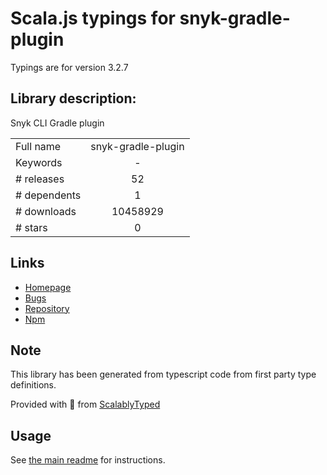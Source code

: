 
# Scala.js typings for snyk-gradle-plugin

Typings are for version 3.2.7

## Library description:
Snyk CLI Gradle plugin

|                    |                 |
| ------------------ | :-------------: |
| Full name          | snyk-gradle-plugin |
| Keywords           | - |
| # releases         | 52 |
| # dependents       | 1 |
| # downloads        | 10458929 |
| # stars            | 0 |

## Links
- [Homepage](https://github.com/snyk/snyk-gradle-plugin)
- [Bugs](https://github.com/snyk/snyk-gradle-plugin/issues)
- [Repository](https://github.com/snyk/snyk-gradle-plugin)
- [Npm](https://www.npmjs.com/package/snyk-gradle-plugin)
    


## Note
This library has been generated from typescript code from first party type definitions.

Provided with :purple_heart: from [ScalablyTyped](https://github.com/oyvindberg/ScalablyTyped)

## Usage
See [the main readme](../../readme.md) for instructions.


